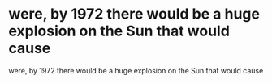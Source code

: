 # were, by 1972 there would be a huge explosion on the Sun that would cause

were, by 1972 there would be a huge explosion on the Sun that would cause